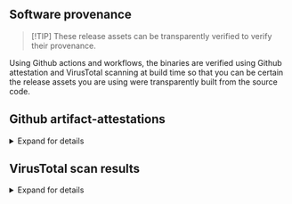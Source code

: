 ## Software provenance

> [!TIP] These release assets can be transparently verified to verify their provenance.

Using Github actions and workflows, the binaries are verified using Github attestation and VirusTotal scanning at build time so that you can be certain the release assets you are using were transparently built from the source code.

## Github artifact-attestations

<details closed>
<summary>Expand for details</summary>

Binaries built from the release of `3.17.1+` use [actions/attest-build-provenance](https://github.com/actions/attest-build-provenance) - [Github Docs](https://docs.github.com/en/actions/security-for-github-actions/using-artifact-attestations/using-artifact-attestations-to-establish-provenance-for-builds#verifying-artifact-attestations-with-the-github-cli)

For example:, using `gh` cli - [manual](https://cli.github.com/manual/gh_attestation_verify)

```bash
gh attestation verify iperf3-amd64 -o userdocs
```

> [!NOTE]
> For the windows builds the `zip`, `iperf3.exe` and `cygwin1.dll` are verified.
>
> For Linux builds the main static binary is verified.

> [!TIP]
> The sha256sum of the Github attestations and VirusTotal will be the same.

</details>

## VirusTotal scan results

<details closed>
<summary>Expand for details</summary>

[iperf3-amd64](https://www.virustotal.com/gui/file/84f9851d0647d3d618c66d64cac10ed1eb37583b3aaf3bb0baac88bf446fb10a)

[iperf3-amd64-openssl-win]()

[iperf3-amd64-win]()

[iperf3-arm32v6](https://www.virustotal.com/gui/file/b36b7535bf7556aa3db2066d0d109bdb31d36a9133ca0439b05eee517bd2da5f)

[iperf3-arm32v7](https://www.virustotal.com/gui/file/52c46a52c0d66006a0a605b0db7bbd5f94b435b70b4d3bd181334817b88a777c)

[iperf3-arm64v8](https://www.virustotal.com/gui/file/155eaaa6a7e2a8a7dd7518e8f3ef559a6032490b0b64b04c79a46fdcffec3e6f)

[iperf3-i386](https://www.virustotal.com/gui/file/3d9198606de7452687cd1332f19cc1b01acc423b893439d0c3b40a4dba413e10)

[iperf3-ppc64le](https://www.virustotal.com/gui/file/c917b8d7ba981bd1b611f7f719e7ea4059af2c05b56fcbd2d9770e13d2c2a5af)

[iperf3-riscv64](https://www.virustotal.com/gui/file/4ae2fb95ae0956b8977286088b5d84743a5a7d5446c0b2ef7b3b5ae530bc4b71)

[iperf3-s390x](https://www.virustotal.com/gui/file/0a2936974f201ed761e7af049bf7d4621956061bb7797bad1a97a9974190af71)

</details>
